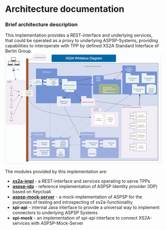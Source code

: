 # Architecture documentation

### Brief architecture description

This implementation provides a REST-interface and underlying services, that could be operated as a proxy to underlying ASPSP-Systems,
providing capabilities to interoperate with TPP by defined XS2A Standard Interface of Berlin Group.
![Component diagram](Whitebox.png)

[Whitebox.png]: doc/architecture/Whitebox.png "Component diagram"

The modules provided by this implementation are:
* [**xs2a-impl**](../../xs2a-impl/README.md) - a REST-interface and services operating to serve TPPs
* [**aspsp-idp**](../../aspsp-idp/README.md) - reference implementation of ASPSP Identity provider (IDP) based on Keycloak
* [**aspsp-mock-server**](../../aspsp-mock-server/README.md) - a mock-implementation of ASPSP for the purposes of testing and introspecting of xs2a-functionality
* **spi-api** - internal Java interface to provide a universal way to implement connectors to underlying ASPSP Systems
* **spi-mock** - an implementation of spi-api interface to connect XS2A-services with ASPSP-Mock-Server

